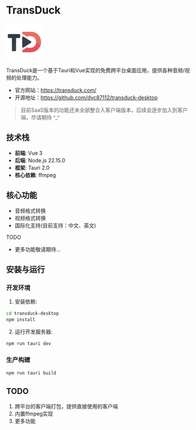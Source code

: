 # TransDuck

<img src="https://github.com/dyc87112/transduck-desktop/blob/main/transduck-desktop/src/assets/transduck-logo.png" width="100" height="100">

TransDuck是一个基于Tauri和Vue实现的免费跨平台桌面应用，提供各种音频/视频的处理能力。

- 官方网站：https://transduck.com/
- 开源地址：https://github.com/dyc87112/transduck-desktop

> 目前SaaS版本的功能还未全部整合入客户端版本，后续会逐步加入到客户端，尽请期待 ^_^

## 技术栈

- **前端**: Vue 3
- **后端**: Node.js 22.15.0
- **框架**: Tauri 2.0
- **核心依赖**: ffmpeg 

## 核心功能

- 音频格式转换
- 视频格式转换
- 国际化支持(目前支持：中文、英文)

TODO
- 更多功能敬请期待...

## 安装与运行

### 开发环境

1. 安装依赖:

```bash
cd transduck-desktop
npm install
```

2. 运行开发服务器:

```bash
npm run tauri dev
```

### 生产构建

```bash
npm run tauri build
```

## TODO

1. 跨平台的客户端打包，提供直接使用的客户端
2. 内置ffmpeg实现
3. 更多功能